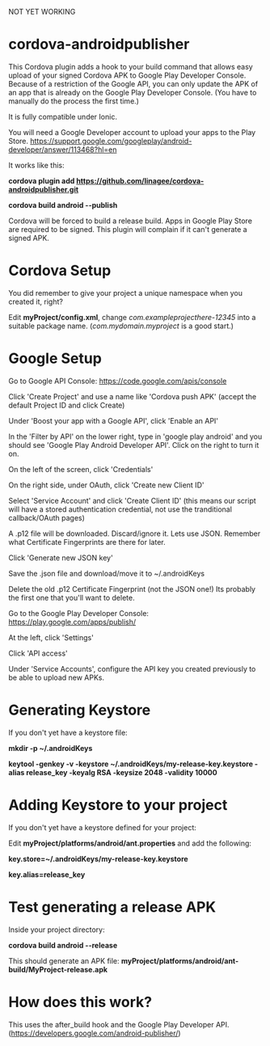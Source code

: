 NOT YET WORKING

cordova-androidpublisher
========================

This Cordova plugin adds a hook to your build command that allows easy upload of your signed Cordova APK to Google Play Developer Console. Because of a restriction of the Google API, you can only update the APK of an app that is already on the Google Play Developer Console. (You have to manually do the process the first time.)

It is fully compatible under Ionic.

You will need a Google Developer account to upload your apps to the Play Store. https://support.google.com/googleplay/android-developer/answer/113468?hl=en

It works like this:

**cordova plugin add https://github.com/linagee/cordova-androidpublisher.git**

**cordova build android --publish**

Cordova will be forced to build a release build. Apps in Google Play Store are required to be signed. This plugin will complain if it can't generate a signed APK.

Cordova Setup
=============

You did remember to give your project a unique namespace when you created it, right?

Edit **myProject/config.xml**, change _com.exampleprojecthere-12345_ into a suitable package name. (_com.mydomain.myproject_ is a good start.)

Google Setup
============

Go to Google API Console: https://code.google.com/apis/console

Click 'Create Project' and use a name like 'Cordova push APK' (accept the default Project ID and click Create)

Under 'Boost your app with a Google API', click 'Enable an API'

In the 'Filter by API' on the lower right, type in 'google play android' and you should see 'Google Play Android Developer API'. Click on the right to turn it on.

On the left of the screen, click 'Credentials'

On the right side, under OAuth, click 'Create new Client ID'

Select 'Service Account' and click 'Create Client ID' (this means our script will have a stored authentication credential, not use the tranditional callback/OAuth pages)

A .p12 file will be downloaded. Discard/ignore it. Lets use JSON. Remember what Certificate Fingerprints are there for later.

Click 'Generate new JSON key'

Save the .json file and download/move it to ~/.androidKeys

Delete the old .p12 Certificate Fingerprint (not the JSON one!) Its probably the first one that you'll want to delete.

Go to the Google Play Developer Console: https://play.google.com/apps/publish/

At the left, click 'Settings'

Click 'API access'

Under 'Service Accounts', configure the API key you created previously to be able to upload new APKs.


Generating Keystore
===================

If you don't yet have a keystore file:

**mkdir -p ~/.androidKeys**

**keytool -genkey -v -keystore ~/.androidKeys/my-release-key.keystore -alias release_key -keyalg RSA -keysize 2048 -validity 10000**

Adding Keystore to your project
===============================

If you don't yet have a keystore defined for your project:

Edit **myProject/platforms/android/ant.properties** and add the following:

**key.store=~/.androidKeys/my-release-key.keystore**

**key.alias=release_key**

Test generating a release APK
=============================

Inside your project directory:

**cordova build android --release**

This should generate an APK file: **myProject/platforms/android/ant-build/MyProject-release.apk**


How does this work?
===================

This uses the after_build hook and the Google Play Developer API. (https://developers.google.com/android-publisher/)

